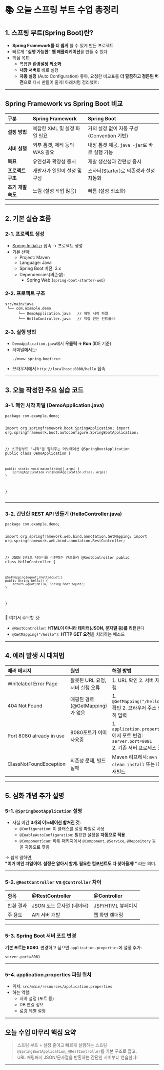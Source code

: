 <h1 id="📚-오늘-스프링-부트-수업-총정리">📚 오늘 스프링 부트 수업 총정리</h1>
<h2 id="1-스프링-부트spring-boot란">1. 스프링 부트(Spring Boot)란?</h2>
<ul>
<li><strong>Spring Framework를 더 쉽게</strong> 쓸 수 있게 만든 프로젝트</li>
<li>빠르게 <strong>&quot;실행 가능한&quot; 웹 애플리케이션</strong>을 만들 수 있다</li>
<li>핵심 목표:  <ul>
<li>복잡한 <strong>환경설정 최소화</strong>  </li>
<li><strong>내장 서버</strong>로 바로 실행  </li>
<li><strong>자동 설정</strong> (Auto Configuration)
좋아, 요청한 비교표를 <strong>더 깔끔하고 정돈된 버전</strong>으로 다시 만들어 줄게!  
아래처럼 정리했어:</li>
</ul>
</li>
</ul>
<hr />
<h2 id="spring-framework-vs-spring-boot-비교"><strong>Spring Framework vs Spring Boot 비교</strong></h2>
<table>
<thead>
<tr>
<th align="left">구분</th>
<th align="left">Spring Framework</th>
<th align="left">Spring Boot</th>
</tr>
</thead>
<tbody><tr>
<td align="left"><strong>설정 방법</strong></td>
<td align="left">복잡한 XML 및 설정 파일 필요</td>
<td align="left">거의 설정 없이 자동 구성 (Convention 기반)</td>
</tr>
<tr>
<td align="left"><strong>서버 실행</strong></td>
<td align="left">외부 톰캣, 제티 등의 WAS 필요</td>
<td align="left">내장 톰캣 제공, <code>java -jar</code>로 바로 실행 가능</td>
</tr>
<tr>
<td align="left"><strong>목표</strong></td>
<td align="left">유연성과 확장성 중시</td>
<td align="left">개발 생산성과 간편성 중시</td>
</tr>
<tr>
<td align="left"><strong>프로젝트 구조</strong></td>
<td align="left">개발자가 일일이 설정 및 구성</td>
<td align="left">스타터(Starter)로 의존성과 설정 자동화</td>
</tr>
<tr>
<td align="left"><strong>초기 개발 속도</strong></td>
<td align="left">느림 (설정 작업 많음)</td>
<td align="left">빠름 (설정 최소화)</td>
</tr>
</tbody></table>
<hr />
<h2 id="2-기본-실습-흐름">2. 기본 실습 흐름</h2>
<h3 id="2-1-프로젝트-생성">2-1. 프로젝트 생성</h3>
<ul>
<li><a href="https://start.spring.io/">Spring Initializr</a> 접속 → 프로젝트 생성</li>
<li>기본 선택:<ul>
<li>Project: Maven</li>
<li>Language: Java</li>
<li>Spring Boot 버전: 3.x</li>
<li>Dependencies(의존성):<ul>
<li>Spring Web (<code>spring-boot-starter-web</code>)</li>
</ul>
</li>
</ul>
</li>
</ul>
<h3 id="2-2-프로젝트-구조">2-2. 프로젝트 구조</h3>
<pre><code>src/main/java
 └── com.example.demo
      └── DemoApplication.java   // 메인 시작 파일
      └── HelloController.java   // 직접 만든 컨트롤러</code></pre><h3 id="2-3-실행-방법">2-3. 실행 방법</h3>
<ul>
<li><code>DemoApplication.java</code>에서 <strong>우클릭 → Run</strong> (IDE 기준)</li>
<li>터미널에서는:<pre><code>./mvnw spring-boot:run</code></pre></li>
<li>브라우저에서 <code>http://localhost:8080/hello</code> 접속</li>
</ul>
<hr />
<h2 id="3--오늘-작성한-주요-실습-코드">3.  오늘 작성한 주요 실습 코드</h2>
<h3 id="3-1-메인-시작-파일-demoapplicationjava">3-1. 메인 시작 파일 (DemoApplication.java)</h3>
<pre><code class="language-java">package com.example.demo;

import org.springframework.boot.SpringApplication;
import org.springframework.boot.autoconfigure.SpringBootApplication;

// 스프링부트 &quot;시작&quot;을 알려주는 어노테이션
@SpringBootApplication
public class DemoApplication {

    public static void main(String[] args) {
        SpringApplication.run(DemoApplication.class, args);
    }

}</code></pre>
<hr />
<h3 id="3-2-간단한-rest-api-만들기-hellocontrollerjava">3-2. 간단한 REST API 만들기 (HelloController.java)</h3>
<pre><code class="language-java">package com.example.demo;

import org.springframework.web.bind.annotation.GetMapping;
import org.springframework.web.bind.annotation.RestController;

// JSON 형태로 데이터를 리턴하는 컨트롤러
@RestController
public class HelloController {

    @GetMapping(&quot;/hello&quot;)
    public String hello() {
        return &quot;Hello, Spring Boot!&quot;;
    }
}</code></pre>
<p>🌟 여기서 주목할 것:</p>
<ul>
<li><code>@RestController</code>: <strong>HTML이 아니라 데이터(JSON, 문자열 등)를 리턴</strong>한다</li>
<li><code>@GetMapping(&quot;/hello&quot;)</code>: <strong>HTTP GET 요청</strong>을 처리하는 메소드</li>
</ul>
<hr />
<h2 id="4--에러-발생-시-대처법">4.  에러 발생 시 대처법</h2>
<table>
<thead>
<tr>
<th align="left">에러 메시지</th>
<th align="left">원인</th>
<th align="left">해결 방법</th>
</tr>
</thead>
<tbody><tr>
<td align="left">Whitelabel Error Page</td>
<td align="left">잘못된 URL 요청, 서버 실행 오류</td>
<td align="left">1. URL 확인 2. 서버 재실행</td>
</tr>
<tr>
<td align="left">404 Not Found</td>
<td align="left">매핑된 경로(@GetMapping)가 없음</td>
<td align="left">1. <code>@GetMapping(&quot;/hello&quot;)</code> 확인 2. 브라우저 주소 정확히 입력</td>
</tr>
<tr>
<td align="left">Port 8080 already in use</td>
<td align="left">8080포트가 이미 사용중</td>
<td align="left">1. <code>application.properties</code>에서 포트 변경:<br /><code>server.port=8081</code><br />2. 기존 서버 프로세스 종료</td>
</tr>
<tr>
<td align="left">ClassNotFoundException</td>
<td align="left">의존성 문제, 빌드 실패</td>
<td align="left">Maven 리프레시: <code>mvn clean install</code> 또는 IDE 재빌드</td>
</tr>
</tbody></table>
<hr />
<h2 id="5--심화-개념-추가-설명">5.  심화 개념 추가 설명</h2>
<h3 id="5-1-springbootapplication-설명">5-1. <code>@SpringBootApplication</code> 설명</h3>
<ul>
<li>사실 이건 <strong>3개의 어노테이션 합쳐진 것</strong>:<ul>
<li><code>@Configuration</code>: 이 클래스를 설정 파일로 사용</li>
<li><code>@EnableAutoConfiguration</code>: 필요한 설정을 <strong>자동으로 적용</strong></li>
<li><code>@ComponentScan</code>: 하위 패키지에서 <code>@Component</code>, <code>@Service</code>, <code>@Repository</code> 등을 자동으로 찾음</li>
</ul>
</li>
</ul>
<p>→ 쉽게 말하면,<br /><strong>&quot;이거 메인 파일이야. 설정은 알아서 할게. 필요한 컴포넌트도 다 찾아올게!&quot;</strong> 라는 의미.</p>
<hr />
<h3 id="5-2-restcontroller-vs-controller-차이">5-2. <code>@RestController</code> vs <code>@Controller</code> 차이</h3>
<table>
<thead>
<tr>
<th align="left">항목</th>
<th align="left">@RestController</th>
<th align="left">@Controller</th>
</tr>
</thead>
<tbody><tr>
<td align="left">반환 결과</td>
<td align="left">JSON 또는 문자열 (데이터)</td>
<td align="left">JSP/HTML 뷰페이지</td>
</tr>
<tr>
<td align="left">주 용도</td>
<td align="left">API 서버 개발</td>
<td align="left">웹 화면 렌더링</td>
</tr>
</tbody></table>
<hr />
<h3 id="5-3-spring-boot-서버-포트-변경">5-3. Spring Boot 서버 포트 변경</h3>
<p><strong>기본 포트는 8080</strong>. 변경하고 싶으면 <code>application.properties</code>에 설정 추가:</p>
<pre><code class="language-properties">server.port=8081</code></pre>
<hr />
<h3 id="5-4-applicationproperties-파일-위치">5-4. application.properties 파일 위치</h3>
<ul>
<li>위치: <code>src/main/resources/application.properties</code></li>
<li>하는 역할:<ul>
<li>서버 설정 (포트 등)</li>
<li>DB 연결 정보</li>
<li>로깅 레벨 설정</li>
</ul>
</li>
</ul>
<hr />
<h2 id="오늘-수업-마무리-핵심-요약">오늘 수업 마무리 핵심 요약</h2>
<blockquote>
<p>스프링 부트 = 설정 줄이고 빠르게 실행하는 스프링<br /><code>@SpringBootApplication</code>, <code>@RestController</code>를 기본 구조로 잡고,<br />URL 매핑해서 JSON/문자열을 반환하는 간단한 서버부터 연습한다!</p>
</blockquote>
<hr />